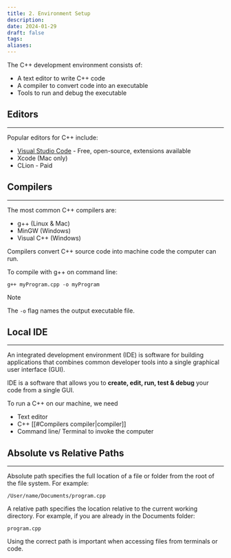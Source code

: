 ```yaml
---
title: 2. Environment Setup
description: 
date: 2024-01-29
draft: false
tags: 
aliases:
---
```

The C++ development environment consists of:

- A text editor to write C++ code
- A compiler to convert code into an executable
- Tools to run and debug the executable

## Editors
---
Popular editors for C++ include:
- [Visual Studio Code](https://code.visualstudio.com/download) - Free, open-source, extensions available
- Xcode (Mac only)
- CLion - Paid

## Compilers
---
The most common C++ compilers are:
- g++ (Linux & Mac)
- MinGW (Windows)
- Visual C++ (Windows)

Compilers convert C++ source code into machine code the computer can run.

To compile with g++ on command line:

```
g++ myProgram.cpp -o myProgram
```

> [!NOTE]
> The `-o` flag names the output executable file.

## Local IDE
---
An integrated development environment (IDE) is software for building applications that combines common developer tools into a single graphical user interface (GUI).

IDE is a software that allows you to **create, edit, run, test & debug** your code from a single GUI.

To run a C++ on our machine, we need
- Text editor 
- C++ [[#Compilers compiler|compiler]]
- Command line/ Terminal to invoke the computer 

## Absolute vs Relative Paths
---
Absolute path specifies the full location of a file or folder from the root of the file system. For example:

```
/User/name/Documents/program.cpp
```

A relative path specifies the location relative to the current working directory. For example, if you are already in the Documents folder:

```
program.cpp
```

Using the correct path is important when accessing files from terminals or code.